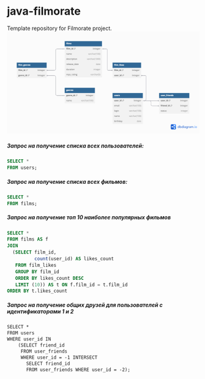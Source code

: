 # java-filmorate
Template repository for Filmorate project.
![Диаграмма таблицы проекта](https://github.com/Sergei-Lukashenko/java-filmorate/blob/add-review/Схема%20БД%20filmorate.png)

##### _Запрос на получение списка всех пользователей:_
```sql
SELECT *
FROM users;
```

##### _Запрос на получение списка всех фильмов:_
```sql
SELECT *
FROM films;
```
##### _Запрос на получение топ 10 наиболее популярных фильмов_
```sql
SELECT *
FROM films AS f
JOIN
  (SELECT film_id,
          count(user_id) AS likes_count
   FROM film_likes
   GROUP BY film_id
   ORDER BY likes_count DESC
   LIMIT (10)) AS t ON f.film_id = t.film_id
ORDER BY t.likes_count
```
#####  Запрос на получение общих друзей для пользователей с идентификаторами 1 и 2
```
SELECT *
FROM users
WHERE user_id IN
    (SELECT friend_id
     FROM user_friends
     WHERE user_id = -1 INTERSECT
       SELECT friend_id
       FROM user_friends WHERE user_id = -2);
```